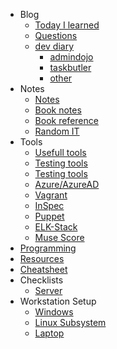 - Blog
    - [Today I learned](blog/til/)
    - [Questions](blog/questions/)
    - [dev diary](blog/dev/)
        - [admindojo](blog/dev/admindojo.md)
        - [taskbutler](blog/dev/taskbutler.md)
        - [other](blog/dev/other.md)
- Notes
    - [Notes](notes/)
    - [Book notes](booknotes/)
    - [Book reference](booknotes/books.md)
    - [Random IT](notes/random_computer.md)
- Tools
    - [Usefull tools](tools/)
    - [Testing tools](tools/testing.md)
    - [Testing tools](tools/windows.md)
    - [Azure/AzureAD](tools/azure.md)
    - [Vagrant](tools/vagrant.md)
    - [InSpec](tools/inspec.md)
    - [Puppet](tools/puppet.md)
    - [ELK-Stack](tools/elk_logstash.md)
    - [Muse Score](tools/MuseScore.md)
- [Programming](programming/)
- [Resources](resources/)
- [Cheatsheet](cheatsheet/)
- Checklists
    - [Server](checklists/server.md)
- Workstation Setup
    - [Windows](setup/)
    - [Linux Subsystem](setup/windows/linuxSubsystem/)
    - [Laptop](setup/windows/laptop/)
